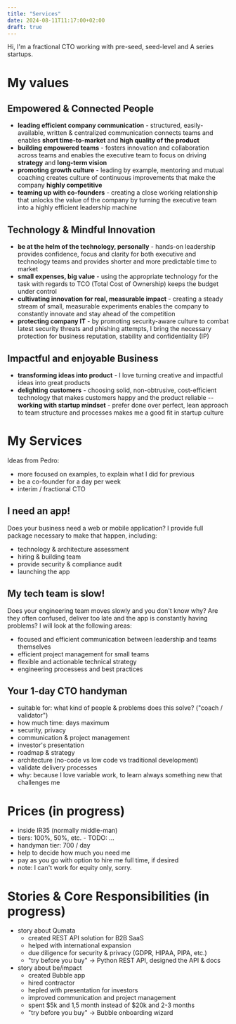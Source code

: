 ```yaml
---
title: "Services"
date: 2024-08-11T11:17:00+02:00
draft: true
---
```


Hi, I'm a fractional CTO working with pre-seed, seed-level and A series startups.

# My values
## Empowered & Connected People
- **leading efficient company communication** - structured, easily-available, written & centralized communication connects teams and enables **short time-to-market** and **high quality of the product**
- **building empowered teams** - fosters innovation and collaboration across teams and enables the executive team to focus on driving **strategy** and **long-term vision**
- **promoting growth culture** - leading by example, mentoring and mutual coaching creates culture of continuous improvements that make the company **highly competitive**
- **teaming up with co-founders** - creating a close working relationship that unlocks the value of the company by turning the executive team into a highly efficient leadership machine

## Technology & Mindful Innovation
- **be at the helm of the technology, personally** - hands-on leadership provides confidence, focus and clarity for both executive and technology teams and provides shorter and more predictable time to market
- **small expenses, big value** - using the appropriate technology for the task with regards to TCO (Total Cost of Ownership) keeps the budget under control
- **cultivating innovation for real, measurable impact** - creating a steady stream of small, measurable experiments enables the company to constantly innovate and stay ahead of the competition
- **protecting company IT** - by promoting security-aware culture to combat latest security threats and phishing attempts, I bring the necessary protection for business reputation, stability and confidentiality (IP)

## Impactful and enjoyable Business
- **transforming ideas into product** - I love turning creative and impactful ideas into great products
- **delighting customers** - choosing solid, non-obtrusive, cost-efficient technology that makes customers happy and the product reliable
-- **working with startup mindset** - prefer done over perfect, lean approach to team structure and processes makes me a good fit in startup culture

# My Services
Ideas from Pedro:
- more focused on examples, to explain what I did for previous
- be a co-founder for a day per week
- interim / fractional CTO

## I need an app!
Does your business need a web or mobile application? I provide full package necessary to make that happen, including:
- technology & architecture assessment
- hiring & building team
- provide security & compliance audit
- launching the app

## My tech team is slow!
Does your engineering team moves slowly and you don't know why? Are they often confused, deliver too late and the app is constantly having problems? I will look at the following areas:
- focused and efficient communication between leadership and teams themselves
- efficient project management for small teams
- flexible and actionable technical strategy
- engineering processess and best practices

## Your 1-day CTO handyman
- suitable for: what kind of people & problems does this solve? ("coach / validator")
- how much time: days maximum
- security, privacy
- communication & project management
- investor's presentation
- roadmap & strategy
- architecture (no-code vs low code vs traditional development)
- validate delivery processes
- why: because I love variable work, to learn always something new that challenges me

# Prices (in progress)
- inside IR35 (normally middle-man)
- tiers: 100%, 50%, etc. - TODO: ...
- handyman tier: 700 / day
- help to decide how much you need me
- pay as you go with option to hire me full time, if desired
- note: I can't work for equity only, sorry.

# Stories & Core Responsibilities (in progress)
- story about Qumata
    - created REST API solution for B2B SaaS
    - helped with international expansion
    - due diligence for security & privacy (GDPR, HIPAA, PIPA, etc.)
    - "try before you buy" -> Python REST API, designed the API & docs
- story about be/impact
    - created Bubble app
    - hired contractor
    - hepled with presentation for investors
    - improved communication and project management
    - spent $5k and 1,5 month instead of $20k and 2-3 months
    - "try before you buy" -> Bubble onboarding wizard


